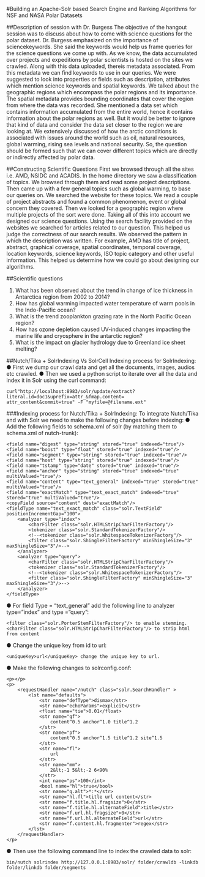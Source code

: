 #Building an Apache-Solr based Search Engine and Ranking Algorithms for NSF and NASA Polar Datasets

##Description of session with Dr. Burgess
The objective of the hangout session was to discuss about how to come with science questions for the polar dataset. 
Dr. Burgess emphasized on the importance of sciencekeywords. She said the keywords would help us frame queries for 
the science questions we come up with. As we know, the data accumulated over projects and expeditions by polar scientists is hosted on the sites we crawled. Along with this data uploaded, thereis metadata associated. From this metadata we can find keywords to use in our queries. We were suggested to look into properties or fields such as description, attributes which
mention science keywords and spatial keywords. We talked about the geographic regions which encompass the polar regions and its importance. The spatial metadata provides bounding coordinates that cover the region from where the data was recorded.
She mentioned a data set which contains information accumulated from the entire world, hence it contains information about the polar regions as well. But it would be better to ignore that kind of data and consider the data set closer to the region we are
looking at. We extensively discussed of how the arctic conditions is associated with issues around the world such as oil, natural resources, global warming, rising sea levels and national security. So, the question should be formed such that we can cover different topics which are directly or indirectly affected by polar data.

##Constructing Scientific Questions
First we browsed through all the sites i.e. AMD, NSIDC and ACADIS. In the home directory we saw a classification of topics. We browsed through them and read some project descriptions. Then came up with a few general topics such as global warming,
to base our queries on. We searched the website for these topics. We read a couple of project abstracts and found a common phenomenon, event or global concern they covered. Then we looked for a geographic region where multiple projects of the sort
were done. Taking all of this into account we designed our science questions. Using the search facility provided on the websites we searched for articles related to our question. This helped us judge the correctness of our search results. We observed the pattern in which the description was written. For example, AMD has title of project, abstract,
graphical coverage, spatial coordinates, temporal coverage, location keywords, science keywords, ISO topic category and other useful information. This helped us determine how we could go about designing our algorithms.

##Scientific questions
1. What has been observed about the trend in change of ice thickness in Antarctica region from 2002 to 2014?
2. How has global warming impacted water temperature of warm pools in the Indo-Pacific ocean?
3. What is the trend zooplankton grazing rate in the North Pacific Ocean region?
4. How has ozone depletion caused UV-induced changes impacting the marine life and cryosphere in the antarctic region?
5. What is the impact on glacier hydrology due to Greenland ice sheet melting?

##Nutch/Tika + SolrIndexing Vs SolrCell
Indexing process for SolrIndexing:
● First we dump our crawl data and get all the documents, images, audios etc crawled.
● Then we used a python script to iterate over all the data and index it in Solr using the curl command: 

    curl"http://localhost:8983/solr/update/extract?literal.id=doc1&uprefix=attr_&fmap.content=
    attr_content&commit=true" -F "myfile=@filename.ext"

###Indexing process for Nutch/Tika + SolrIndexing:
To integrate Nutch/Tika and with Solr we need to make the following changes before indexing:
● Add the following fields to schema.xml of solr (by matching them to schema.xml of nutch-trunk):

    <field name="digest" type="string" stored="true" indexed="true"/>
    <field name="boost" type="float" stored="true" indexed="true"/>
    <field name="segment" type="string" stored="true" indexed="true"/>
    <field name="host" type="string" stored="true" indexed="true"/>
    <field name="tstamp" type="date" stored="true" indexed="true"/>
    <field name="anchor" type="string" stored="true" indexed="true" multiValued="true"/>
    <field name="content" type="text_general" indexed="true" stored="true" multiValued="true"/>
    <field name="exactMatch" type="text_exact_match" indexed="true" stored="true" multiValued="true"/>
    <copyField source="content" dest="exactMatch"/>
    <fieldType name="text_exact_match" class="solr.TextField" positionIncrementGap="100">
        <analyzer type="index">
            <charFilter class="solr.HTMLStripCharFilterFactory"/>
            <tokenizer class="solr.StandardTokenizerFactory"/>
            <!--<tokenizer class="solr.WhitespaceTokenizerFactory"/>
            <filter class="solr.ShingleFilterFactory" minShingleSize="3" maxShingleSize="3"/>-->
        </analyzer>
        <analyzer type="query">
            <charFilter class="solr.HTMLStripCharFilterFactory"/>
            <tokenizer class="solr.StandardTokenizerFactory"/>
            <!--<tokenizer class="solr.WhitespaceTokenizerFactory"/>
            <filter class="solr.ShingleFilterFactory" minShingleSize="3" maxShingleSize="3"/>-->
        </analyzer>
    </fieldType>
    
● For field Type = “text_general” add the following line to analyzer type=”index” and type =”query”:

    <filter class="solr.PorterStemFilterFactory"/> to enable stemming.
    <charFilter class="solr.HTMLStripCharFilterFactory"/> to strip html from content
    
● Change the unique key from id to url:

    <uniqueKey>url</uniqueKey> change the unique key to url.
    
● Make the following changes to solrconfig.conf:

    <p></p>
    <p>
        <requestHandler name="/nutch" class="solr.SearchHandler" >
            <lst name="defaults">
                <str name="defType">dismax</str>
                <str name="echoParams">explicit</str>
                <float name="tie">0.01</float>
                <str name="qf">
                    content^0.5 anchor^1.0 title^1.2
                </str>
                <str name="pf">
                    content^0.5 anchor^1.5 title^1.2 site^1.5
                </str>
                <str name="fl">
                    url
                </str>
                <str name="mm">
                    2&lt;-1 5&lt;-2 6<90%
                </str>
                <int name="ps">100</int>
                <bool name="hl">true</bool>
                <str name="q.alt">*:*</str>
                <str name="hl.fl">title url content</str>
                <str name="f.title.hl.fragsize">0</str>
                <str name="f.title.hl.alternateField">title</str>
                <str name="f.url.hl.fragsize">0</str>
                <str name="f.url.hl.alternateField">url</str>
                <str name="f.content.hl.fragmenter">regex</str>
            </lst>
        </requestHandler>
    </p>
    
● Then use the following command line to index the crawled data to solr:

    bin/nutch solrindex http://127.0.0.1:8983/solr/ folder/crawldb -linkdb folder/linkdb folder/segments
